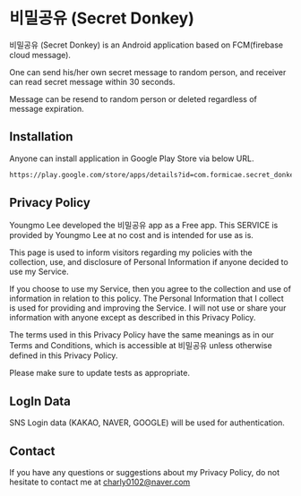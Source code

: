 # 비밀공유 (Secret Donkey)

비밀공유 (Secret Donkey) is an Android application based on FCM(firebase cloud message).
 
One can send his/her own secret message to random person, and receiver can read secret message within 30 seconds.

Message can be resend to random person or deleted regardless of message expiration.


## Installation

Anyone can install application in Google Play Store via below URL.

```bash
https://play.google.com/store/apps/details?id=com.formicae.secret_donkey
```


## Privacy Policy
Youngmo Lee developed the 비밀공유 app as a Free app. This SERVICE is provided by Youngmo Lee at no cost and is intended for use as is.

This page is used to inform visitors regarding my policies with the collection, use, and disclosure of Personal Information if anyone decided to use my Service.

If you choose to use my Service, then you agree to the collection and use of information in relation to this policy. The Personal Information that I collect is used for providing and improving the Service. I will not use or share your information with anyone except as described in this Privacy Policy.

The terms used in this Privacy Policy have the same meanings as in our Terms and Conditions, which is accessible at 비밀공유 unless otherwise defined in this Privacy Policy.

Please make sure to update tests as appropriate.

## LogIn Data

SNS Login data (KAKAO, NAVER, GOOGLE) will be used for authentication. 

## Contact

If you have any questions or suggestions about my Privacy Policy, do not hesitate to contact me at charly0102@naver.com

